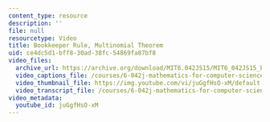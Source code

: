 ```yaml
---
content_type: resource
description: ''
file: null
resourcetype: Video
title: Bookkeeper Rule, Multinomial Theorem
uid: ce4dc5d1-bff8-30ad-38fc-54869fa87bf8
video_files:
  archive_url: https://archive.org/download/MIT6.042JS15/MIT6_042JS15_bookkeeper_ipod.mp4
  video_captions_file: /courses/6-042j-mathematics-for-computer-science-spring-2015/f7e0dd26276557a0a27adeca8e770914_juGgfHsO-xM.vtt
  video_thumbnail_file: https://img.youtube.com/vi/juGgfHsO-xM/default.jpg
  video_transcript_file: /courses/6-042j-mathematics-for-computer-science-spring-2015/6bc1d126be41981bc2bfd9e9132bafff_juGgfHsO-xM.pdf
video_metadata:
  youtube_id: juGgfHsO-xM
---
```

